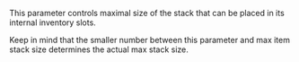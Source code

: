 This parameter controls maximal size of the stack that can be placed in its internal inventory slots.

Keep in mind that the smaller number between this parameter and max item stack size determines the actual max stack size.